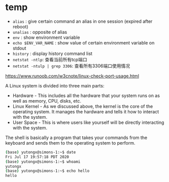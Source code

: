 # temp

* `alias` : give certain command an alias in one session (expired after reboot)
* `unalias` : opposite of alias
* `env` : show environment variable
* `echo $ENV_VAR_NAME` : show value of certain environment variable on stdout
* `history` : display history command list
* `netstat -ntlp`: 查看当前所有tcp端口 
* `netstat -ntulp | grep 3306`:  查看所有3306端口使用情况

https://www.runoob.com/w3cnote/linux-check-port-usage.html

A Linux system is divided into three main parts:

-   Hardware - This includes all the hardware that your system runs on as well as memory, CPU, disks, etc.
-   Linux Kernel - As we discussed above, the kernel is the core of the operating system. It manages the hardware and tells it how to interact with the system.
-   User Space - This is where users like yourself will be directly interacting with the system.

The shell is basically a program that takes your commands from the keyboard and sends them to the operating system to perform.

```sh
(base) yutongx@simons-1:~$ date
Fri Jul 17 19:57:18 PDT 2020
(base) yutongx@simons-1:~$ whoami
yutongx
(base) yutongx@simons-1:~$ echo hello
hello
```
<!--stackedit_data:
eyJoaXN0b3J5IjpbMzczMzU0MTI5XX0=
-->